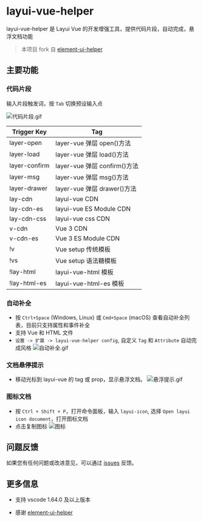 # layui-vue-helper

layui-vue-helper 是 Layui Vue 的开发增强工具，提供代码片段，自动完成，悬浮文档功能

> 本项目 fork 自 [element-ui-helper](https://github.com/HULANG-BTB/element-ui-helper)

## 主要功能

### 代码片段

输入片段触发词，按 `Tab` 切换预设输入点

![代码片段.gif](https://s2.loli.net/2022/06/20/zVxXdkaeEUjK4L5.gif)

| Trigger Key | Tag                     |
|-------------|-------------------------|
| layer-open  | layer-vue 弹层 open()方法|
| layer-load  | layer-vue 弹层 load()方法|
| layer-confirm| layer-vue 弹层 confirm()方法|
| layer-msg   | layer-vue 弹层 msg()方法|
| layer-drawer| layer-vue 弹层 drawer()方法|
| lay-cdn     | layui-vue CDN           |
| lay-cdn-es  | layui-vue ES Module CDN |
| lay-cdn-css | layui-vue css CDN       |
| v-cdn       | Vue 3 CDN               |
| v-cdn-es    | Vue 3 ES Module CDN     |
| !v          | Vue setup 传统模板       |
| !vs         | Vue setup 语法糖模板     |
| !lay-html   | layui-vue-html 模板     |
| !lay-html-es| layui-vue-html-es 模板  |


### 自动补全

* 按 `Ctrl+Space` (Windows, Linux) 或 `Cmd+Space` (macOS) 查看自动补全列表，目前只支持属性和事件补全
* 支持 Vue 和 HTML 文件
* `设置 -> 扩展 -> layui-vue-helper config`, 自定义 `Tag` 和 `Attribute` 自动完成风格
![自动补全.gif](https://s2.loli.net/2022/06/20/LioZGshVlFQYyew.gif)

### 文档悬停提示

* 移动光标到 layui-vue 的 tag 或 prop，显示悬浮文档。
![悬浮提示.gif](https://s2.loli.net/2022/06/20/iKT3gn7bSxVFByX.gif)

### 图标文档

* 按 `Ctrl + Shift + P`，打开命令面板，输入 `layui-icon`, 选择 `Open layui icon document`，打开图标文档
* 点击复制图标
![图标](https://s2.loli.net/2022/09/06/hsVgJcaWqAoZG1k.png)

### 

## 问题反馈

如果您有任何问题或改进意见，可以通过 [issues](https://gitee.com/starsatdawn/layui-vue-helper/issues) 反馈。

## 更多信息

* 支持 vscode 1.64.0 及以上版本 

* 感谢 [element-ui-helper](https://github.com/HULANG-BTB/element-ui-helper)
